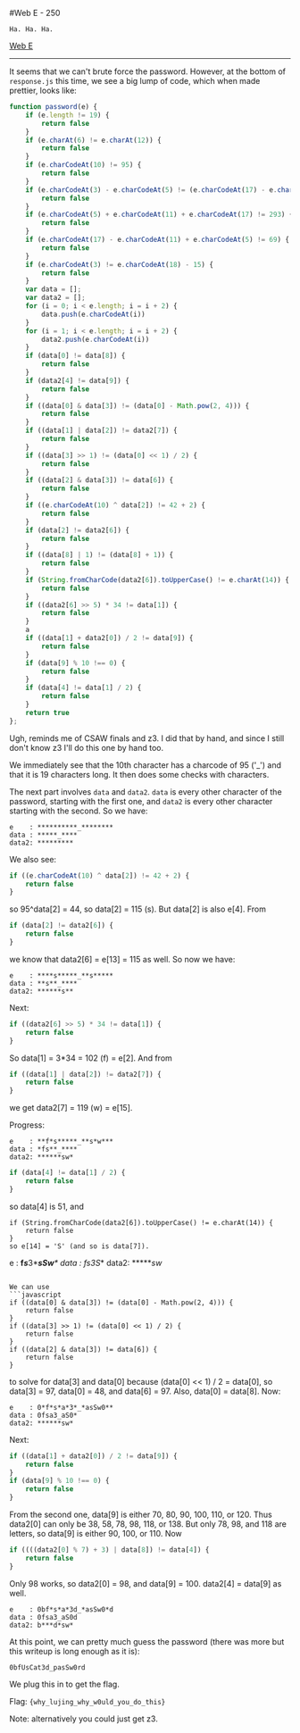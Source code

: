 #Web E - 250
  
	Ha. Ha. Ha.
  
[Web E](http://web.camsctf.com/14)

-------------

It seems that we can't brute force the password. However, at the bottom of `response.js` this time, we see a big lump of code, which when made prettier, looks like:

```javascript
function password(e) {
    if (e.length != 19) {
        return false
    }
    if (e.charAt(6) != e.charAt(12)) {
        return false
    }
    if (e.charCodeAt(10) != 95) {
        return false
    }
    if (e.charCodeAt(3) - e.charCodeAt(5) != (e.charCodeAt(17) - e.charCodeAt(11)) * 9) {
        return false
    }
    if (e.charCodeAt(5) + e.charCodeAt(11) + e.charCodeAt(17) != 293) {
        return false
    }
    if (e.charCodeAt(17) - e.charCodeAt(11) + e.charCodeAt(5) != 69) {
        return false
    }
    if (e.charCodeAt(3) != e.charCodeAt(18) - 15) {
        return false
    }
    var data = [];
    var data2 = [];
    for (i = 0; i < e.length; i = i + 2) {
        data.push(e.charCodeAt(i))
    }
    for (i = 1; i < e.length; i = i + 2) {
        data2.push(e.charCodeAt(i))
    }
    if (data[0] != data[8]) {
        return false
    }
    if (data2[4] != data[9]) {
        return false
    }
    if ((data[0] & data[3]) != (data[0] - Math.pow(2, 4))) {
        return false
    }
    if ((data[1] | data[2]) != data2[7]) {
        return false
    }
    if ((data[3] >> 1) != (data[0] << 1) / 2) {
        return false
    }
    if ((data[2] & data[3]) != data[6]) {
        return false
    }
    if ((e.charCodeAt(10) ^ data[2]) != 42 + 2) {
        return false
    }
    if (data[2] != data2[6]) {
        return false
    }
    if ((data[8] | 1) != (data[8] + 1)) {
        return false
    }
    if (String.fromCharCode(data2[6]).toUpperCase() != e.charAt(14)) {
        return false
    }
    if ((data2[6] >> 5) * 34 != data[1]) {
        return false
    }
    a
    if ((data[1] + data2[0]) / 2 != data[9]) {
        return false
    }
    if (data[9] % 10 !== 0) {
        return false
    }
    if (data[4] != data[1] / 2) {
        return false
    }
    return true
};
```

Ugh, reminds me of CSAW finals and z3. I did that by hand, and since I still don't know z3 I'll do this one by hand too.

We immediately see that the 10th character has a charcode of 95 ('_') and that it is 19 characters long. It then does some checks with characters.

The next part involves `data` and `data2`. `data` is every other character of the password, starting with the first one, and `data2` is every other character starting with the second. So we have:

```
e    : **********_********
data : *****_****
data2: *********
```

We also see:

```javascript
if ((e.charCodeAt(10) ^ data[2]) != 42 + 2) {
    return false
}
```
so 95^data[2] = 44, so data[2] = 115 (s). But data[2] is also e[4]. From

```javascript
if (data[2] != data2[6]) {
    return false
}
```

we know that data2[6] = e[13] = 115 as well. So now we have:

```
e    : ****s*****_**s*****
data : **s**_****
data2: ******s**
```

Next:
```javascript
if ((data2[6] >> 5) * 34 != data[1]) {
    return false
}
```
So data[1] = 3*34 = 102 (f) = e[2]. And from 

```javascript
if ((data[1] | data[2]) != data2[7]) {
    return false
}
```
we get data2[7] = 119 (w) = e[15].

Progress:
```
e    : **f*s*****_**s*w***
data : *fs**_****
data2: ******sw*
```
```javascript
if (data[4] != data[1] / 2) {
    return false
}
```
so data[4] is 51, and
```
if (String.fromCharCode(data2[6]).toUpperCase() != e.charAt(14)) {
    return false
}
so e[14] = 'S' (and so is data[7]).

```
e    : **f*s***3*_**sSw***
data : *fs*3_*S**
data2: ******sw*
```

We can use
```javascript
if ((data[0] & data[3]) != (data[0] - Math.pow(2, 4))) {
    return false
}
if ((data[3] >> 1) != (data[0] << 1) / 2) {
    return false
}
if ((data[2] & data[3]) != data[6]) {
    return false
}
```
to solve for data[3] and data[0] because (data[0] << 1) / 2 = data[0], so data[3] = 97, data[0] = 48, and data[6] = 97. Also, data[0] = data[8].
Now:
```
e    : 0*f*s*a*3*_*asSw0**
data : 0fsa3_aS0*
data2: ******sw*
```
Next:
```javascript
if ((data[1] + data2[0]) / 2 != data[9]) {
    return false
}
if (data[9] % 10 !== 0) {
    return false
}
```
From the second one, data[9] is either 70, 80, 90, 100, 110, or 120. Thus data2[0] can only be 38, 58, 78, 98, 118, or 138. But only 78, 98, and 118 are letters, so data[9] is either 90, 100, or 110. Now
```javascript
if ((((data2[0] % 7) + 3) | data[8]) != data[4]) {
    return false
}
```
Only 98 works, so data2[0] = 98, and data[9] = 100. data2[4] = data[9] as well.
```
e    : 0bf*s*a*3d_*asSw0*d
data : 0fsa3_aS0d
data2: b***d*sw*
```

At this point, we can pretty much guess the password (there was more but this writeup is long enough as it is):

`0bfUsCat3d_pasSw0rd`

We plug this in to get the flag.

Flag: `{why_lujing_why_w0uld_you_do_this}`

Note: alternatively you could just get z3.